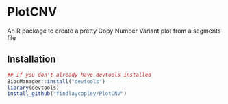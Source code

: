 # PlotCNV
An R package to create a pretty Copy Number Variant plot from a segments file

## Installation

```R
## If you don't already have devtools installed
BiocManager::install("devtools")
library(devtools)
install_github("findlaycopley/PlotCNV")
```
